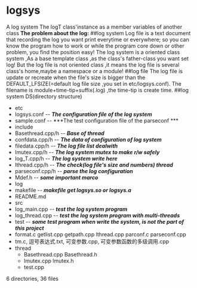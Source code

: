 # logsys
A log system
The logT class'instance as a member variables of another class
**The problem about the log:**
##log system
Log file is a text document that recording the log you want print everytime or everywhere; so you can know the program how to work or while the program core down or other problem, you find the position easy!
The log system is a oriented class system ,As a base template class ,as the class's father-class you want set log! But the log file is not oriented class ,it means the log file is several class's home,maybe a namespace or a module!
##log file
The log file is update or recreate when the file's size is bigger than the DEFAULT_LFSIZE(=default log file size ,you set in etc/logsys.conf). The filename is module+time-tip+suffix(.log) ,the time-tip is create time.
##log system DS(directory structure)
- etc
 - logsys.conf -- ***The configuration file of the  log system***
 - sample.conf -- ***The test configuration file of the parseconf ***
- include
 - Basethread.cpp/h -- ***Base of thread***
 - confdata.cpp/h -- ***The data of configuration of log system***
 - filedata.cpp/h -- ***The log file list dealwith***
 - lmutex.cpp/h -- ***The log system mutex to make r/w safely***
 - log_T.cpp/h -- ***The log system write here***
 - lthread.cpp/h -- ***The check(log file's size and numbers) thread***
 - parseconf.cpp/h -- ***parse the log configuration***
 - Mdef.h -- ***some important marco***
- log
- makefile -- ***makefile get logsys.so or logsys.a***
- README.md
- src
 - log_main.cpp -- ***test the log system program***
 - log_thread.cpp -- ***test the log system program with multi-threads***
- test -- ***some test program when write the system, is not the part of this project***
 - format.c getlist.cpp getpath.cpp lthread.cpp parconf.c parseconf.cpp 
 - tm.c, 逗号表达式.txt, 可变参数.cpp, 可变参数函数的多级调用.cpp
 - thread
    - Basethread.cpp Basethread.h
    - lmutex.cpp lmutex.h
    - test.cpp


6 directories, 36 files
